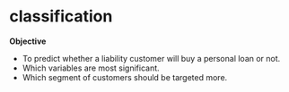 # classification
**Objective**
* To predict whether a liability customer will buy a personal loan or not.
* Which variables are most significant.
* Which segment of customers should be targeted more.
